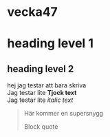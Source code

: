 # vecka47
# heading level 1
## heading level 2  
hej jag testar att bara skriva    
Jag testar lite **Tjock text**  
Jag testar lite *italic text*  
  

>Här kommer en supersnygg
>
>Block quote
